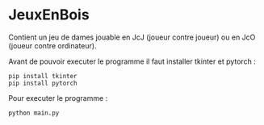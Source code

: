 # JeuxEnBois

Contient un jeu de dames jouable en JcJ (joueur contre joueur) ou en JcO (joueur contre ordinateur).

Avant de pouvoir executer le programme il faut installer tkinter et pytorch :

```
pip install tkinter
pip install pytorch
```

Pour executer le programme :

```
python main.py
```
